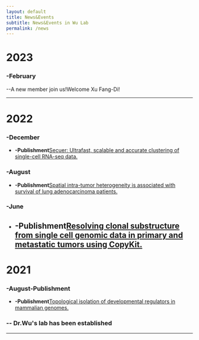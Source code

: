 ```yaml
---
layout: default
title: News&Events
subtitle: News&Events in Wu Lab
permalink: /news
---
```


# 2023
### -February
--A new member join us!Welcome Xu Fang-Di!
***
# 2022
### -December
- **-Publishment**[Secuer: Ultrafast, scalable and accurate clustering of single-cell RNA-seq data.](https://doi.org/10.1371/journal.pcbi.1010753)
### -August
- **-Publishment**[Spatial intra-tumor heterogeneity is associated with survival of lung adenocarcinoma patients.](https://doi.org/10.1016/j.xgen.2022.100165)
### -June
- **-Publishment**[Resolving clonal substructure from single cell genomic data in primary and metastatic tumors using CopyKit.](https://doi.org/10.1158/1538-7445.AM2022-1210)
  ---
  
# 2021
### -August-Publishment
- **-Publishment**[Topological isolation of developmental regulators in mammalian genomes.](https://doi.org/10.1038/s41467-021-24951-7)
### -- Dr.Wu's lab has been established
---



